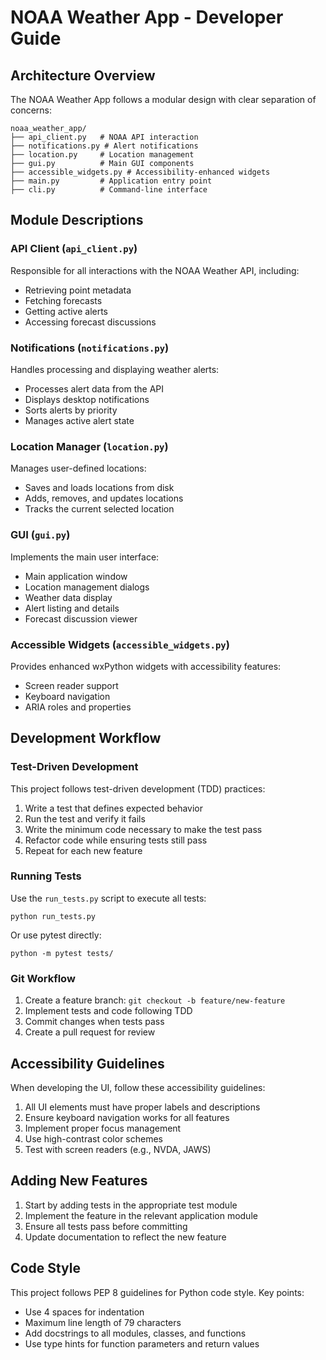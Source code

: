 # NOAA Weather App - Developer Guide

## Architecture Overview

The NOAA Weather App follows a modular design with clear separation of concerns:

```
noaa_weather_app/
├── api_client.py   # NOAA API interaction
├── notifications.py # Alert notifications
├── location.py     # Location management
├── gui.py          # Main GUI components
├── accessible_widgets.py # Accessibility-enhanced widgets
├── main.py         # Application entry point
├── cli.py          # Command-line interface
```

## Module Descriptions

### API Client (`api_client.py`)

Responsible for all interactions with the NOAA Weather API, including:
- Retrieving point metadata
- Fetching forecasts
- Getting active alerts
- Accessing forecast discussions

### Notifications (`notifications.py`)

Handles processing and displaying weather alerts:
- Processes alert data from the API
- Displays desktop notifications
- Sorts alerts by priority
- Manages active alert state

### Location Manager (`location.py`)

Manages user-defined locations:
- Saves and loads locations from disk
- Adds, removes, and updates locations
- Tracks the current selected location

### GUI (`gui.py`)

Implements the main user interface:
- Main application window
- Location management dialogs
- Weather data display
- Alert listing and details
- Forecast discussion viewer

### Accessible Widgets (`accessible_widgets.py`)

Provides enhanced wxPython widgets with accessibility features:
- Screen reader support
- Keyboard navigation
- ARIA roles and properties

## Development Workflow

### Test-Driven Development

This project follows test-driven development (TDD) practices:

1. Write a test that defines expected behavior
2. Run the test and verify it fails
3. Write the minimum code necessary to make the test pass
4. Refactor code while ensuring tests still pass
5. Repeat for each new feature

### Running Tests

Use the `run_tests.py` script to execute all tests:

```
python run_tests.py
```

Or use pytest directly:

```
python -m pytest tests/
```

### Git Workflow

1. Create a feature branch: `git checkout -b feature/new-feature`
2. Implement tests and code following TDD
3. Commit changes when tests pass
4. Create a pull request for review

## Accessibility Guidelines

When developing the UI, follow these accessibility guidelines:

1. All UI elements must have proper labels and descriptions
2. Ensure keyboard navigation works for all features
3. Implement proper focus management
4. Use high-contrast color schemes
5. Test with screen readers (e.g., NVDA, JAWS)

## Adding New Features

1. Start by adding tests in the appropriate test module
2. Implement the feature in the relevant application module
3. Ensure all tests pass before committing
4. Update documentation to reflect the new feature

## Code Style

This project follows PEP 8 guidelines for Python code style. Key points:

- Use 4 spaces for indentation
- Maximum line length of 79 characters
- Add docstrings to all modules, classes, and functions
- Use type hints for function parameters and return values
